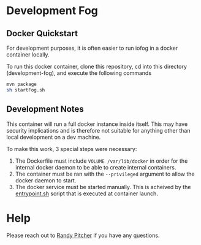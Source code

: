 # Development Fog

## Docker Quickstart
For development purposes, it is often easier to run iofog in a docker container locally.

To run this docker container, clone this repository, cd into this directory (development-fog), and execute the following commands 
```bash
mvn package
sh startFog.sh
```

## Development Notes
This container will run a full docker instance inside itself. This may have security implications and is therefore not suitable for anything other than local development on a dev machine.

To make this work, 3 special steps were necessary:

1. The Dockerfile must include `VOLUME /var/lib/docker` in order for the internal docker daemon to be able to create internal containers.
2. The container must be ran with the `--privileged` argument to allow the docker daemon to start.
3. The docker service must be started manually. This is acheived by the [entrypoint.sh](entrypoint/entrypoint.sh) script that is executed at container launch.

# Help
Please reach out to [Randy Pitcher](https://github.com/randypitcherii) if you have any questions.